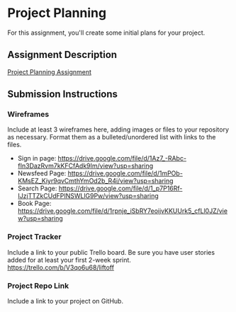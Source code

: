 # Project Planning
For this assignment, you'll create some initial plans for your project.

## Assignment Description
[Project Planning Assignment](https://education.launchcode.org/liftoff/modules/assignments/project-planning)

## Submission Instructions

### Wireframes

Include at least 3 wireframes here, adding images or files to your repository as necessary. Format them as a bulleted/unordered list with links to the files.
* Sign in page: https://drive.google.com/file/d/1Az7_-RAbc-fIn3DazRvm7kKFCfAdk9Im/view?usp=sharing
* Newsfeed Page: https://drive.google.com/file/d/1mPOb-KMsEZ_Kiyr9qvCmthYmOd2b_R4i/view?usp=sharing
* Search Page: https://drive.google.com/file/d/1_p7P16Rf-IJzjTTZkCUdFPINSWLlG9Pw/view?usp=sharing
* Book Page: https://drive.google.com/file/d/1rpnje_iSbRY7eoijvKKUUrk5_cfLl0JZ/view?usp=sharing

### Project Tracker

Include a link to your public Trello board. Be sure you have user stories added for at least your first 2-week sprint.
https://trello.com/b/V3qo6u68/liftoff

### Project Repo Link

Include a link to your project on GitHub.



